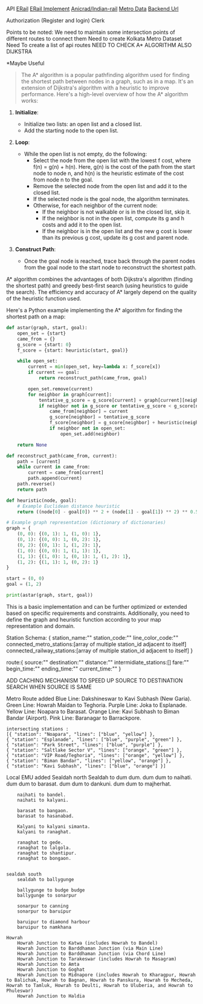 API
    [ERail](https://erail.in/rail/getTrains.aspx)
    [ERail Implement](https://github.com/AniCrad/indian-rail-api)
    [Anicrad/Indian-rail](https://github.com/AniCrad/indian-rail)
    [Metro Data](https://themetrorailguy.com/kolkata-metro-information-map-updates/)
    [Backend Url](https://indian-rail-api.onrender.com/)

Authorization (Register and login)
    Clerk

Points to be noted:
    We need to maintain some intersection points of different routes to connect them
    Need to create Kolkata Metro Dataset
    Need To create a list of api routes
    NEED TO CHECK A* ALGORITHM
    ALSO DIJKSTRA

*Maybe Useful
>The A* algorithm is a popular pathfinding algorithm used for finding the shortest path between nodes in a graph, such as in a map. It's an extension of Dijkstra's algorithm with a heuristic to improve performance. Here's a high-level overview of how the A* algorithm works:

1. **Initialize**: 
   - Initialize two lists: an open list and a closed list.
   - Add the starting node to the open list.

2. **Loop**:
   - While the open list is not empty, do the following:
     - Select the node from the open list with the lowest f cost, where f(n) = g(n) + h(n). Here, g(n) is the cost of the path from the start node to node n, and h(n) is the heuristic estimate of the cost from node n to the goal.
     - Remove the selected node from the open list and add it to the closed list.
     - If the selected node is the goal node, the algorithm terminates.
     - Otherwise, for each neighbor of the current node:
       - If the neighbor is not walkable or is in the closed list, skip it.
       - If the neighbor is not in the open list, compute its g and h costs and add it to the open list.
       - If the neighbor is in the open list and the new g cost is lower than its previous g cost, update its g cost and parent node.

3. **Construct Path**:
   - Once the goal node is reached, trace back through the parent nodes from the goal node to the start node to reconstruct the shortest path.

A* algorithm combines the advantages of both Dijkstra's algorithm (finding the shortest path) and greedy best-first search (using heuristics to guide the search). The efficiency and accuracy of A* largely depend on the quality of the heuristic function used.

Here's a Python example implementing the A* algorithm for finding the shortest path on a map:

```python
def astar(graph, start, goal):
    open_set = {start}
    came_from = {}
    g_score = {start: 0}
    f_score = {start: heuristic(start, goal)}

    while open_set:
        current = min(open_set, key=lambda x: f_score[x])
        if current == goal:
            return reconstruct_path(came_from, goal)

        open_set.remove(current)
        for neighbor in graph[current]:
            tentative_g_score = g_score[current] + graph[current][neighbor]
            if neighbor not in g_score or tentative_g_score < g_score[neighbor]:
                came_from[neighbor] = current
                g_score[neighbor] = tentative_g_score
                f_score[neighbor] = g_score[neighbor] + heuristic(neighbor, goal)
                if neighbor not in open_set:
                    open_set.add(neighbor)

    return None

def reconstruct_path(came_from, current):
    path = [current]
    while current in came_from:
        current = came_from[current]
        path.append(current)
    path.reverse()
    return path

def heuristic(node, goal):
    # Example Euclidean distance heuristic
    return ((node[0] - goal[0]) ** 2 + (node[1] - goal[1]) ** 2) ** 0.5

# Example graph representation (dictionary of dictionaries)
graph = {
    (0, 0): {(0, 1): 1, (1, 0): 1},
    (0, 1): {(0, 0): 1, (0, 2): 1},
    (0, 2): {(0, 1): 1, (1, 2): 1},
    (1, 0): {(0, 0): 1, (1, 1): 1},
    (1, 1): {(1, 0): 1, (0, 1): 1, (1, 2): 1},
    (1, 2): {(1, 1): 1, (0, 2): 1}
}

start = (0, 0)
goal = (1, 2)

print(astar(graph, start, goal))
```

This is a basic implementation and can be further optimized or extended based on specific requirements and constraints. Additionally, you need to define the graph and heuristic function according to your map representation and domain.


Station Schema:  {
    station_name:""
    station_code:""
    line_color_code:""
    <!-- undirected graph -->
    connected_metro_stations:[array of multiple station_id adjacent to itself] 
    connected_railway_stations:[array of multiple station_id adjacent to itself] 
}

route:{
    source:""
    destination:""
    distance:""
    intermidiate_stations:[]
    fare:""
    begin_time:""
    ending_time:""
    current_time:""
}


ADD CACHING MECHANISM TO SPEED UP SOURCE TO DESTINATION SEARCH WHEN SOURCE IS SAME


Metro Route added
    Blue Line: Dakshineswar to Kavi Subhash (New Garia).
    Green Line: Howrah Maidan to Teghoria.
    Purple Line: Joka to Esplanade.
    Yellow Line: Noapara to Barasat.
    Orange Line: Kavi Subhash to Biman Bandar (Airport).
    Pink Line: Baranagar to Barrackpore.

    intersecting stations :
    [{ "station": "Noapara", "lines": ["blue", "yellow"] },
    { "station": "Esplanade", "lines": ["blue", "purple", "green"] },
    { "station": "Park Street", "lines": ["blue", "purple"] },
    { "station": "Saltlake Sector V", "lines": ["orange", "green"] },
    { "station": "VIP Road/Teghoria", "lines": ["orange", "yellow"] },
    { "station": "Biman Bandar", "lines": ["yellow", "orange"] },
    { "station": "Kavi Subhash", "lines": ["blue", "orange"] }]



Local EMU added
    Sealdah north
        Sealdah to dum dum.
        dum dum to naihati.
        dum dum to barasat.
        dum dum to dankuni.
        dum dum to majherhat.

        naihati to bandel.
        naihati to kalyani.

        barasat to bangaon.
        barasat to hasanabad. 

        Kalyani to kalyani simanta.
        kalyani to ranaghat.

        ranaghat to gede.
        ranaghat to lalgola.
        ranaghat to shantipur.
        ranaghat to bongaon.


    sealdah south
        sealdah to ballygunge
        
        ballygunge to budge budge
        ballygunge to sonarpur

        sonarpur to canning
        sonarpur to baruipur

        baruipur to diamond harbour
        baruipur to namkhana
    
    Howrah
        Howrah Junction to Katwa (includes Howrah to Bandel)
        Howrah Junction to Barddhaman Junction (via Main Line)
        Howrah Junction to Barddhaman Junction (via Chord Line)
        Howrah Junction to Tarakeswar (includes Howrah to Masagram)
        Howrah Junction to Amta
        Howrah Junction to Goghat
        Howrah Junction to Midnapore (includes Howrah to Kharagpur, Howrah to Balichak, Howrah to Bagnan, Howrah to Panskura, Howrah to Mecheda, Howrah to Tamluk, Howrah to Deulti, Howrah to Uluberia, and Howrah to Phuleswar)
        Howrah Junction to Haldia